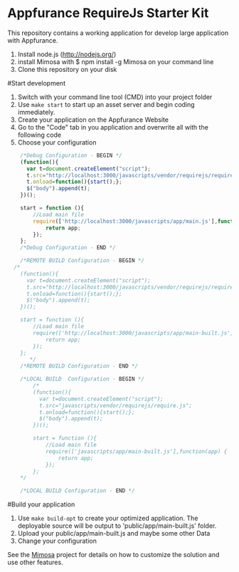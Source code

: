 Appfurance RequireJs Starter Kit
========================

This repository contains a working application for develop large application with Appfurance.

1. Install node.js (http://nodejs.org/)
2. install Mimosa with $ npm install -g Mimosa on your command line
3. Clone this repository on your disk


#Start development
 1. Switch with your command line tool (CMD) into your project folder
 2. Use `make start` to start up an asset server and begin coding immediately.
 3. Create your application on the Appfurance Website
 4. Go to the "Code" tab in you application and overwrite all with the following code
 5. Choose your configuration
```javascript
    /*Debug Configuration - BEGIN */
    (function(){
      var t=document.createElement("script");
      t.src="http://localhost:3000/javascripts/vendor/requirejs/require.js";
      t.onload=function(){start();};
      $("body").append(t);
    })();

    start = function (){
        //Load main file
        require(['http://localhost:3000/javascripts/app/main.js'],function(app) {
            return app;
        });
    };
    /*Debug Configuration - END */

    /*REMOTE BUILD Configuration - BEGIN */
  /*
    (function(){
      var t=document.createElement("script");
      t.src="http://localhost:3000/javascripts/vendor/requirejs/require.js";
      t.onload=function(){start();};
      $("body").append(t);
    })();

    start = function (){
        //Load main file
        require(['http://localhost:3000/javascripts/app/main-built.js'],function(app) {
            return app;
        });
    };
       */
    /*REMOTE BUILD Configuration - END */

    /*LOCAL BUILD  Configuration - BEGIN */
        /*
        (function(){
          var t=document.createElement("script");
          t.src="javascripts/vendor/requirejs/require.js";
          t.onload=function(){start();};
          $("body").append(t);
        })();

        start = function (){
            //Load main file
            require(['javascripts/app/main-built.js'],function(app) {
                return app;
            });
        };
    */

    /*LOCAL BUILD Configuration - END */
```

#Build your application
 1. Use `make build-opt` to create your optimized application. The deployable source will be output to 'public/app/main-built.js' folder.
 2. Upload your public/app/main-built.js and maybe some other Data
 3. Change your configuration

 See the [Mimosa](http://mimosajs.com/) project for details on how to customize the solution and use other features.

